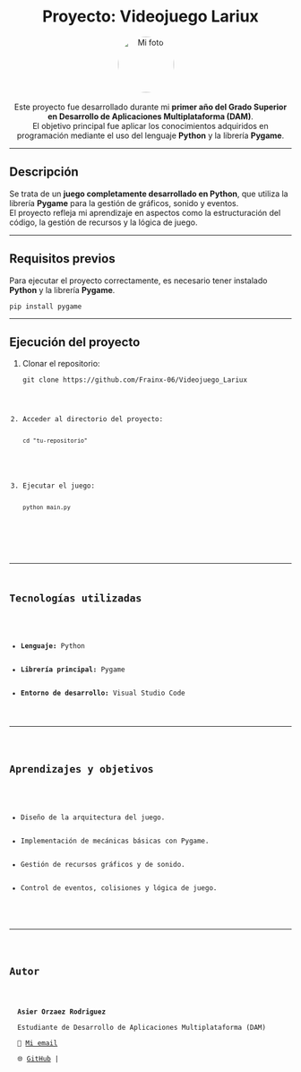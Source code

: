 <h1 align="center">Proyecto: Videojuego Lariux</h1>

<p align="center">
  <img src="https://avatars.githubusercontent.com/u/233056214?s=400&u=c5f5ebe5fb2b5a6ab571bf3ed371ec6f1584c053&v=4" alt="Mi foto" width="100" style="border-radius: 50%;">
  &nbsp;&nbsp;&nbsp;
</p>

<p align="center">
  Este proyecto fue desarrollado durante mi <strong>primer año del Grado Superior en Desarrollo de Aplicaciones Multiplataforma (DAM)</strong>.<br>
  El objetivo principal fue aplicar los conocimientos adquiridos en programación mediante el uso del lenguaje <strong>Python</strong> y la librería <strong>Pygame</strong>.
</p>
<hr>

<h2>Descripción</h2>
<p>
  Se trata de un <strong>juego completamente desarrollado en Python</strong>, que utiliza la librería <strong>Pygame</strong> para la gestión de gráficos, sonido y eventos.<br>
  El proyecto refleja mi aprendizaje en aspectos como la estructuración del código, la gestión de recursos y la lógica de juego.
</p>

<hr>

<h2>Requisitos previos</h2>
<p>Para ejecutar el proyecto correctamente, es necesario tener instalado <strong>Python</strong> y la librería <strong>Pygame</strong>.</p>

<pre><code>pip install pygame</code></pre>

<hr>

<h2>Ejecución del proyecto</h2>
<ol>
  <li>Clonar el repositorio:
    <pre><code>git clone https://github.com/Frainx-06/Videojuego_Lariux
  </li>
  <li>Acceder al directorio del proyecto:
    <pre><code>cd "tu-repositorio"</code></pre>
  </li>
  <li>Ejecutar el juego:
    <pre><code>python main.py</code></pre>
  </li>
</ol>
<hr>
<h2>Tecnologías utilizadas</h2>
<ul>
  <li><strong>Lenguaje:</strong> Python</li>
  <li><strong>Librería principal:</strong> Pygame</li>
  <li><strong>Entorno de desarrollo:</strong> Visual Studio Code</li>
</ul>
<hr>

<h2>Aprendizajes y objetivos</h2>
<ul>
  <li>Diseño de la arquitectura del juego.</li>
  <li>Implementación de mecánicas básicas con Pygame.</li>
  <li>Gestión de recursos gráficos y de sonido.</li>
  <li>Control de eventos, colisiones y lógica de juego.</li>
</ul>

<hr>

<h2>Autor</h2>
<p>
  <strong>Asier Orzaez Rodriguez</strong><br>
  Estudiante de Desarrollo de Aplicaciones Multiplataforma (DAM)<br>
  📧 <a href="asierorzaezr@gmail.com">Mi email</a><br>
  🌐 <a href="https://github.com/Frainx-06">GitHub</a> | 
</p>
